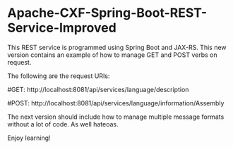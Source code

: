 # Apache-CXF-Spring-Boot-REST-Service-Improved
This REST service is programmed using Spring Boot and JAX-RS. This new version contains an example of how to manage GET and POST verbs on request. 

The following are the request URIs:

#GET:
http://localhost:8081/api/services/language/description

#POST:
http://localhost:8081/api/services/language/information/Assembly

The next version should include how to manage multiple message formats without a lot of code. 
As well hateoas. 

Enjoy learning! 
